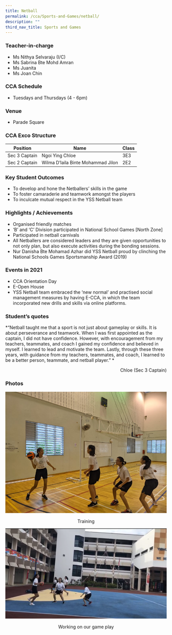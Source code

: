 ```yaml
---
title: Netball
permalink: /cca/Sports-and-Games/netball/
description: ""
third_nav_title: Sports and Games
---
```

### Teacher-in-charge
* Ms Nithya Selvaraju (I/C)
* Ms Sabrina Bte Mohd Amran
* Ms Juanita
* Ms Joan Chin

### CCA Schedule
* Tuesdays and Thursdays (4 - 6pm)

### Venue
* Parade Square


### CCA Exco Structure


| Position | Name | 	Class |
| -------- | -------- | -------- |
| Sec 3 Captain     | Ngoi Ying Chloe   | 3E3     |
| Sec 2 Captain     | Wilma D’laila Binte Mohammad  Jilon     | 2E2   |

### Key Student Outcomes

* To develop and hone the Netballers’ skills in the game
* To foster camaraderie and teamwork amongst the players
* To inculcate mutual respect in the YSS Netball team

### Highlights / Achievements

* Organised friendly matches
* ‘B’ and ‘C’ Division participated in National School Games [North Zone]
* Participated in netball carnivals
* All Netballers are considered leaders and they are given opportunities to not only plan, but also execute activities during the bonding sessions.
* Nur Danisha Bte Mohamad Azhar did YSS Netball proud by clinching the National Schools Games Sportsmanship Award (2019)

### Events in 2021

* CCA Orientation Day   
* E-Open House
* YSS Netball team embraced the ‘new normal’ and practised social management measures by having E-CCA, in which the team incorporated new drills and skills via online platforms.

### Student’s quotes

*“Netball taught me that a sport is not just about gameplay or skills. It is about perseverance and teamwork. When I was first appointed as the captain, I did not have confidence. However, with encouragement from my teachers, teammates, and coach I gained my confidence and believed in myself. I learned to lead and motivate the team. Lastly, through these three years, with guidance from my teachers, teammates, and coach, I learned to be a better person, teammate, and netball player.” *

<div style="text-align:right">Chloe (Sec 3 Captain)</div>

### Photos

![](/images/StudDevelopment/CCAs/SportsGames/Netball/Netball-1.jpg)
<div style="text-align:center">Training</div>

![](/images/StudDevelopment/CCAs/SportsGames/Netball/Netball-3.png)
<div style="text-align:center">Working on our game play</div>